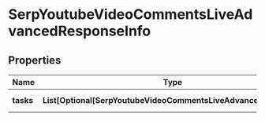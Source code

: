# SerpYoutubeVideoCommentsLiveAdvancedResponseInfo


## Properties

| Name | Type | Description | Notes |
|------------ | ------------- | ------------- | -------------|
**tasks** | **List[Optional[SerpYoutubeVideoCommentsLiveAdvancedTaskInfo]]** | array of tasks |[optional]|